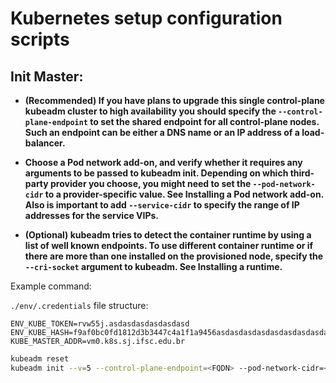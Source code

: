# Kubernetes setup configuration scripts 

## Init Master: 

- **(Recommended) If you have plans to upgrade this single control-plane kubeadm cluster to high availability you should specify the `--control-plane-endpoint` to set the shared endpoint for all control-plane nodes. Such an endpoint can be either a DNS name or an IP address of a load-balancer.** 

- **Choose a Pod network add-on, and verify whether it requires any arguments to be passed to kubeadm init. Depending on which third-party provider you choose, you might need to set the `--pod-network-cidr` to a provider-specific value. See Installing a Pod network add-on. Also is important to add `--service-cidr` to specify the range of IP addresses for the service VIPs.**

- **(Optional) kubeadm tries to detect the container runtime by using a list of well known endpoints. To use different container runtime or if there are more than one installed on the provisioned node, specify the `--cri-socket` argument to kubeadm. See Installing a runtime.**

Example command: 

`./env/.credentials` file structure: 

```
ENV_KUBE_TOKEN=rvw55j.asdasdasdasdasdasd
ENV_KUBE_HASH=f9af0bc0fd1812d3b3447c4a1f1a9456asdasdasdasdasdasdasdasdasdasda
KUBE_MASTER_ADDR=vm0.k8s.sj.ifsc.edu.br
```

```bash
kubeadm reset
kubeadm init --v=5 --control-plane-endpoint=<FQDN> --pod-network-cidr=<PREFIX>/<CIDR> --service-cidr=<PREFIX>/<CIDR>
```
